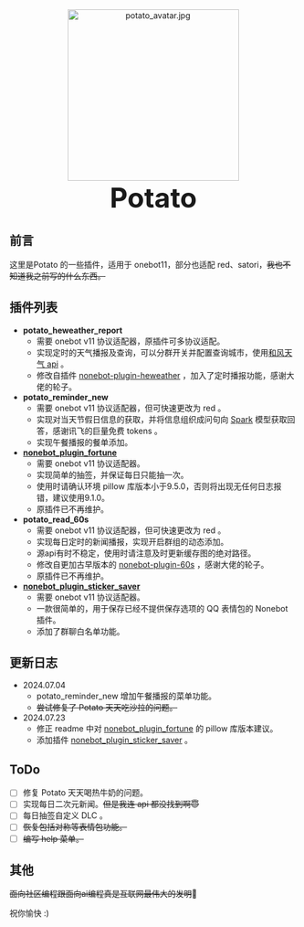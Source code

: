 <div align="center">
     <img alt="potato_avatar.jpg" height="300" src="https://github.com/Hydrogens2/Potato-plugins/raw/main/potato_avatar.jpg" width="300"/>
</div>

<div align="center">
    <font size="70"><b>Potato</b></font>
</div>


## 前言
这里是Potato 的一些插件，适用于 onebot11，部分也适配 red、satori，~~我也不知道我之前写的什么东西。~~
## 插件列表
- **potato_heweather_report**
  - 需要 onebot v11 协议适配器，原插件可多协议适配。
  - 实现定时的天气播报及查询，可以分群开关并配置查询城市，使用[和风天气 api](https://console.qweather.com/) 。
  - 修改自插件 [nonebot-plugin-heweather](https://github.com/kexue-z/nonebot-plugin-heweather) ，加入了定时播报功能，感谢大佬的轮子。
- **potato_reminder_new**
  - 需要 onebot v11 协议适配器，但可快速更改为 red 。
  - 实现对当天节假日信息的获取，并将信息组织成问句向 [Spark](https://www.xfyun.cn/) 模型获取回答，感谢讯飞的巨量免费 tokens 。
  - 实现午餐播报的餐单添加。
- **[nonebot_plugin_fortune](https://github.com/MinatoAquaCrews/nonebot_plugin_fortune)**
  - 需要 onebot v11 协议适配器。
  - 实现简单的抽签，并保证每日只能抽一次。
  - 使用时请确认环境 pillow 库版本小于9.5.0，否则将出现无任何日志报错，建议使用9.1.0。
  - 原插件已不再维护。
- **potato_read_60s**
  - 需要 onebot v11 协议适配器，但可快速更改为 red 。
  - 实现每日定时的新闻播报，实现开启群组的动态添加。
  - 源api有时不稳定，使用时请注意及时更新缓存图的绝对路径。
  - 修改自更加古早版本的 [nonebot-plugin-60s](https://github.com/techotaku39/nonebot-plugin-60s) ，感谢大佬的轮子。
  - 原插件已不再维护。
- **[nonebot_plugin_sticker_saver](https://github.com/colasama/nonebot-plugin-sticker-saver)**
  - 需要 onebot v11 协议适配器。
  - 一款很简单的，用于保存已经不提供保存选项的 QQ 表情包的 Nonebot 插件。
  - 添加了群聊白名单功能。
## 更新日志
- 2024.07.04
  - potato_reminder_new 增加午餐播报的菜单功能。
  - ~~尝试修复了 Potato 天天吃沙拉的问题。~~
- 2024.07.23
  - 修正 readme 中对 [nonebot_plugin_fortune](https://github.com/MinatoAquaCrews/nonebot_plugin_fortune) 的 pillow 库版本建议。
  - 添加插件 [nonebot_plugin_sticker_saver](https://github.com/colasama/nonebot-plugin-sticker-saver) 。
## ToDo
- [ ] 修复 Potato 天天喝热牛奶的问题。
- [ ] 实现每日二次元新闻。~~但是我连 api 都没找到啊😇~~
- [ ] 每日抽签自定义 DLC 。
- [ ] ~~恢复包括对称等表情包功能。~~
- [ ] ~~编写 help 菜单。~~

## 其他
~~面向社区编程跟面向ai编程真是互联网最伟大的发明~~🥰

祝你愉快 :)